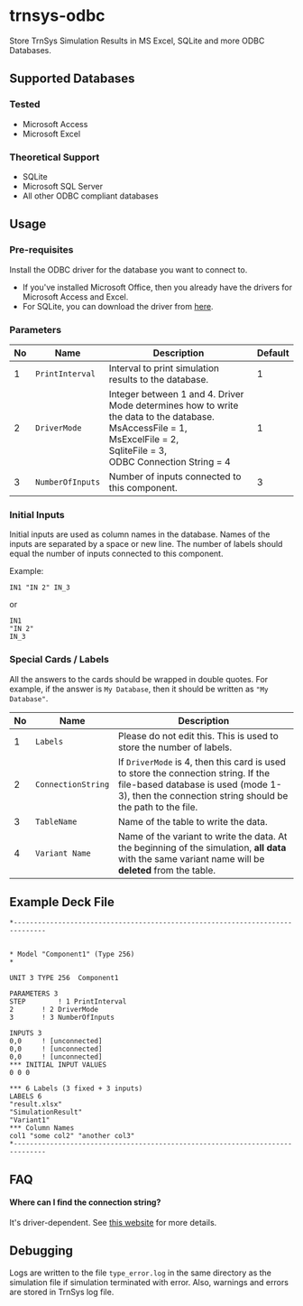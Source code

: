 # trnsys-odbc

Store TrnSys Simulation Results in MS Excel, SQLite and more ODBC Databases.

## Supported Databases

### Tested

- Microsoft Access
- Microsoft Excel

### Theoretical Support

- SQLite
- Microsoft SQL Server
- All other ODBC compliant databases

## Usage

### Pre-requisites

Install the ODBC driver for the database you want to connect to.

- If you've installed Microsoft Office, then you already have the drivers for Microsoft Access and Excel.
- For SQLite, you can download the driver from [here](https://www.ch-werner.de/sqliteodbc/).

### Parameters

| No | Name             | Description                                                                                                                                                                        | Default |
|----|------------------|------------------------------------------------------------------------------------------------------------------------------------------------------------------------------------|---------|
| 1  | `PrintInterval`  | Interval to print simulation results to the database.                                                                                                                              | 1       |
| 2  | `DriverMode`     | Integer between 1 and 4. Driver Mode determines how to write the data to the database. <br> MsAccessFile = 1, <br> MsExcelFile = 2, <br> SqliteFile = 3, <br> ODBC Connection String = 4 | 1       |
| 3  | `NumberOfInputs` | Number of inputs connected to this component.                                                                                                                                      | 3       |

### Initial Inputs

Initial inputs are used as column names in the database. Names of the inputs are separated by a space or new line. The
number of labels should equal the number of inputs connected to this component.

Example:

`IN1 "IN 2" IN_3`

or

```
IN1
"IN 2"
IN_3
```

### Special Cards / Labels

All the answers to the cards should be wrapped in double quotes. For example, if the answer is `My Database`, then it
should be written as `"My Database"`.

| No | Name               | Description                                                                                                                                                                            |
|----|--------------------|----------------------------------------------------------------------------------------------------------------------------------------------------------------------------------------|
| 1  | `Labels`           | Please do not edit this. This is used to store the number of labels.                                                                                                                   |
| 2  | `ConnectionString` | If `DriverMode` is 4, then this card is used to store the connection string. If the file-based database is used (mode 1-3), then the connection string should be the path to the file. |
| 3  | `TableName`        | Name of the table to write the data.                                                                                                                                                   |
| 4  | `Variant Name`     | Name of the variant to write the data. At the beginning of the simulation, **all data** with the same variant name will be **deleted** from the table.                                 |

## Example Deck File

```text
*------------------------------------------------------------------------------


* Model "Component1" (Type 256)
* 

UNIT 3 TYPE 256	 Component1

PARAMETERS 3
STEP		! 1 PrintInterval
2		! 2 DriverMode
3		! 3 NumberOfInputs

INPUTS 3
0,0		! [unconnected]
0,0		! [unconnected]
0,0		! [unconnected]
*** INITIAL INPUT VALUES
0 0 0

*** 6 Labels (3 fixed + 3 inputs)
LABELS 6
"result.xlsx"
"SimulationResult"
"Variant1"
*** Column Names
col1 "some col2" "another col3"
*------------------------------------------------------------------------------
```

## FAQ

#### Where can I find the connection string?
It's driver-dependent. See [this website](https://www.connectionstrings.com/) for more details.

## Debugging

Logs are written to the file `type_error.log` in the same directory as the simulation file if simulation terminated with
error. Also, warnings and errors are stored in TrnSys log file.

